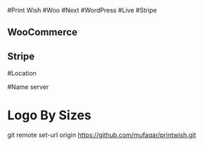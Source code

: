 #Print Wish
#Woo
#Next
#WordPress
#Live
#Stripe

## WooCommerce 
## Stripe

#Location

#Name server


# Logo By Sizes




git remote set-url origin https://github.com/mufaqar/printwish.git
